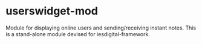 userswidget-mod
===============

Module for displaying online users and sending/receiving instant notes. This is a stand-alone module devised for iesdigital-framework.
